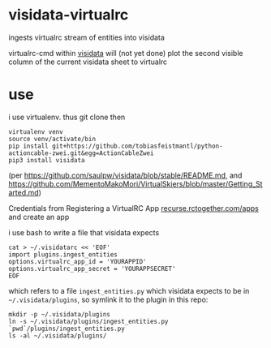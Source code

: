 # visidata-virtualrc

ingests virtualrc stream of entities into visidata

virtualrc-cmd within [visidata](https://www.visidata.org) will (not yet done) plot the second visible column of the current visidata sheet to virtualrc 

# use

i use virtualenv. thus git clone then

    virtualenv venv
    source venv/activate/bin
    pip install git+https://github.com/tobiasfeistmantl/python-actioncable-zwei.git&egg=ActionCableZwei
    pip3 install visidata

(per https://github.com/saulpw/visidata/blob/stable/README.md, and https://github.com/MementoMakoMori/VirtualSkiers/blob/master/Getting_Started.md)

Credentials from Registering a VirtualRC App [recurse.rctogether.com/apps](https://recurse.rctogether.com/apps) and create an app

i use bash to write a file that visidata expects
```commandline
cat > ~/.visidatarc << 'EOF'
import plugins.ingest_entities
options.virtualrc_app_id = 'YOURAPPID'
options.virtualrc_app_secret = 'YOURAPPSECRET'
EOF
```

which refers to a file `ingest_entities.py`  which visidata expects to be in `~/.visidata/plugins`, so symlink it to the plugin in this repo:

```commandline
mkdir -p ~/.visidata/plugins
ln -s ~/.visidata/plugins/ingest_entities.py `pwd`/plugins/ingest_entities.py
ls -al ~/.visidata/plugins/
```
